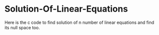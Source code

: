 # Solution-Of-Linear-Equations
Here is the c code to find solution of n number of linear equations and find its null space too.
